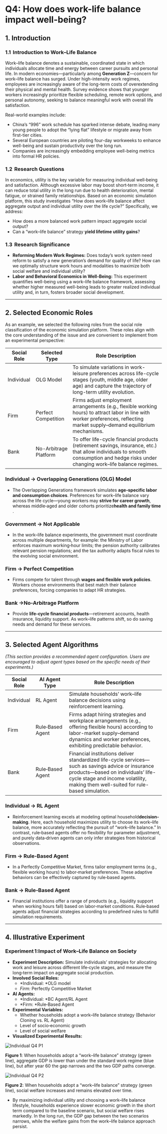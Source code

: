 # Q4: How does work-life balance impact well-being?

## 1. Introduction

### 1.1  **Introduction to Work–Life Balance**

Work–life balance denotes a sustainable, coordinated state in which individuals allocate time and energy between career pursuits and personal life. In modern economies—particularly among​**​ Generation Z**​—concern for work–life balance has surged. Under high-intensity work regimes, employees are increasingly aware of the long-term costs of overextending their physical and mental health. Survey evidence shows that younger workers increasingly prioritize flexible scheduling, remote work options, and personal autonomy, seeking to balance meaningful work with overall life satisfaction.

Real-world examples include:

* China’s “996” work schedule has sparked intense debate, leading many young people to adopt the “lying flat” lifestyle or migrate away from first-tier cities.
* Several European countries are piloting four-day workweeks to enhance well-being and sustain productivity over the long run.
* Companies are increasingly embedding employee well-being metrics into formal HR policies.

### **1.2  Research Questions**

In economics, utility is the key variable for measuring individual well‐being and satisfaction. Although excessive labor may boost short‐term income, it can reduce total utility in the long run due to health deterioration, mental fatigue, or strained family relationships. Based on an economic simulation platform, this study investigates “How does work–life balance affect aggregate output and individual utility over the life cycle?” Specifically, we address:

* How does a more balanced work pattern impact aggregate social output?
* Can a “work–life balance” strategy ​**yield lifetime utility gains**​?

### **1.3  Research Significance**

* **Reforming Modern Work Regimes:**  Does today’s work system need reform to satisfy a new generation’s demand for quality of life? How can we optimally structure work hours and modalities to maximize both social welfare and individual utility?
* **Labor and Behavioral Economics in Well-Being:**  This experiment quantifies well-being using a work–life balance framework, assessing whether higher measured well-being leads to greater realized individual utility and, in turn, fosters broader social development.

---

## **​2. Selected Economic Roles**

As an example, we selected the following roles from the social role classification of the economic simulation platform. These roles align with the core understanding of the issue and are convenient to implement from an experimental perspective:

| Social Role            | Selected Type                         | Role Description                                                                                                                                                                     |
| ------------------------ | --------------------------------------- | -------------------------------------------------------------------------------------------------------------------------------------------------------------------------------------- |
| Individual             | OLG Model                             | To simulate variations in work-leisure preferences across life-cycle stages (youth, middle age, older age) and capture the trajectory of long-term utility evolution.                |
| Firm                 | Perfect Competition         | Firms adjust employment arrangements (e.g., flexible working hours) to attract labor in line with worker preferences, reflecting market supply–demand equilibrium mechanisms.       |
| Bank | No-Arbitrage Platform | To offer life-cycle financial products (retirement savings, insurance, etc.) that allow individuals to smooth consumption and hedge risks under changing work–life balance regimes. |

### Individual → **Overlapping Generations (OLG) Model**

* The Overlapping Generations framework simulates ​**age‑specific labor and consumption choices**​. Preferences for work–life balance vary across the life cycle—young workers may ​**strive for career growth**​, whereas middle‑aged and older cohorts prioritize ​**health and family time**​.

### Government → Not Applicable

* In the work–life balance experiments, the government must coordinate across multiple departments, for example: the Ministry of Labor enforces maximum working‐hour limits; the pension authority calibrates relevant pension regulations; and the tax authority adapts fiscal rules to the evolving social environment.

### Firm → Perfect Competition

* Firms compete for talent through ​**wages and flexible work policies**​. Workers choose environments that best match their balance preferences, forcing companies to adapt HR strategies.

### Bank →No-Arbitrage Platform

* Provide ​**life‑cycle financial products**​—retirement accounts, health insurance, liquidity support. As work–life patterns shift, so do saving needs and demand for these services.

---

## **​3. Selected Agent Algorithms**

*(This section provides a recommended agent configuration. Users are encouraged to adjust agent types based on the specific needs of their experiments.)*

| Social Role            | AI Agent Type     | Role Description                                                                                                                                                                                                                 |
| ------------------------ | ------------------- | ---------------------------------------------------------------------------------------------------------------------------------------------------------------------------------------------------------------------------------- |
| Individual             | RL Agent          | Simulate households’ work–life balance decisions using reinforcement learning.                                                                                                                                                 |
| Firm                 | Rule‑Based Agent | Firms adapt hiring strategies and workplace arrangements (e.g., offering flexible hours) according to labor-market supply–demand dynamics and worker preferences, exhibiting predictable behavior.                              |
| Bank | Rule‑Based Agent | Financial institutions deliver standardized life-cycle services—such as savings advice or insurance products—based on individuals’ life-cycle stage and income volatility, making them well-suited for rule-based simulation. |

### **Individual → RL Agent**

* Reinforcement learning excels at modeling optimal household​**​ decision‐making**​. Here, each household maximizes utility to choose its work–life balance, more accurately reflecting the pursuit of “work–life balance.” In contrast, rule‐based agents offer no flexibility for parameter adjustment, and purely data‐driven agents can only infer strategies from historical observations.

### **Firm → Rule-Based Agent**

* In a Perfectly Competitive Market, firms tailor employment terms (e.g., flexible working hours) to labor‐market preferences. These adaptive behaviors can be effectively captured by rule‐based agents.

### **Bank → Rule-Based Agent**

* Financial institutions offer a range of products (e.g., liquidity support when working hours fall) based on labor‐market conditions. Rule‐based agents adjust financial strategies according to predefined rules to fulfill simulation requirements.

---

## **​4. Illustrative Experiment**

### Experiment 1:Impact of Work–Life Balance on Society

* **Experiment Description:**
  Simulate individuals’ strategies for allocating work and leisure across different life‐cycle stages, and measure the long‐term impact on aggregate social production.
* **Involved Social Roles:**
  * *Individual: ​*OLG model
  * *Firm:* Perfectly Competitive Market
* **AI Agents:**
  * *Individual: ​*BC Agent/RL Agent
  * *Firm: ​*Rule‐Based Agent
* **Experimental Variables:**
  * Whether households adopt a work–life balance strategy (Behavior Cloning vs. RL Agent)
  * Level of socio‐economic growth
  * Level of social welfare
* **Visualized Experimental Results:**

![Individual Q4 P1](../img/Individual%20Q4%20P1.png)

**Figure 1**: When households adopt a “work–life balance” strategy (green line), aggregate GDP is lower than under the standard work regime (blue line), but after year 60 the gap narrows and the two GDP paths converge.

![Individual Q4 P2](../img/Individual%20Q4%20P2.png)

**Figure 2**: When households adopt a “work–life balance” strategy (green line), social welfare increases and remains elevated over time.

* By maximizing individual utility and choosing a work–life balance lifestyle, households experience slower economic growth in the short term compared to the baseline scenario, but social welfare rises markedly. In the long run, the GDP gap between the two scenarios narrows, while the welfare gains from the work–life balance approach persist.

